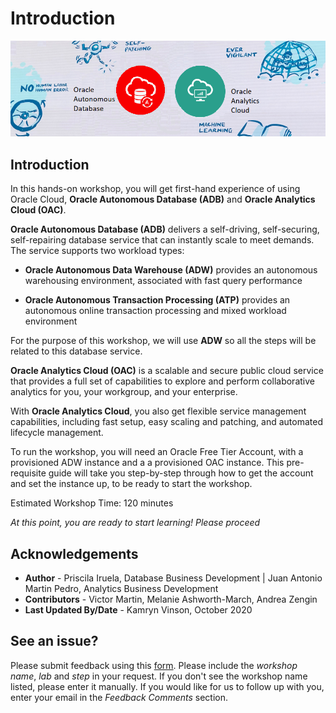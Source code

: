 
# Introduction

![Autonomous](./images/adb_oac_banner2.png)

## Introduction

In this hands-on workshop, you will get first-hand experience of using Oracle Cloud, **Oracle Autonomous Database (ADB)** and **Oracle Analytics Cloud (OAC)**.

**Oracle Autonomous Database (ADB)** delivers a self-driving, self-securing, self-repairing database service that can instantly scale to meet demands. The service supports two workload types:

- **Oracle Autonomous Data Warehouse (ADW)** provides an autonomous warehousing environment, associated with fast query performance

- **Oracle Autonomous Transaction Processing (ATP)** provides an autonomous online transaction processing and mixed workload environment

For the purpose of this workshop, we will use **ADW** so all the steps will be related to this database service.

**Oracle Analytics Cloud (OAC)** is a scalable and secure public cloud service that provides a full set of capabilities to explore and perform collaborative analytics for you, your workgroup, and your enterprise.

With **Oracle Analytics Cloud**, you also get flexible service management capabilities, including fast setup, easy scaling and patching, and automated lifecycle management.

To run the workshop, you will need an Oracle Free Tier Account, with a provisioned ADW instance and a a provisioned OAC instance. This pre-requisite guide will take you step-by-step through how to get the account and set the instance up, to be ready to start the workshop.

Estimated Workshop Time: 120 minutes

*At this point, you are ready to start learning! Please proceed*

## **Acknowledgements**
- **Author** - Priscila Iruela, Database Business Development | Juan Antonio Martin Pedro, Analytics Business Development
- **Contributors** - Victor Martin, Melanie Ashworth-March, Andrea Zengin
- **Last Updated By/Date** - Kamryn Vinson, October 2020

## See an issue?
Please submit feedback using this [form](https://apexapps.oracle.com/pls/apex/f?p=133:1:::::P1_FEEDBACK:1). Please include the *workshop name*, *lab* and *step* in your request.  If you don't see the workshop name listed, please enter it manually. If you would like for us to follow up with you, enter your email in the *Feedback Comments* section.